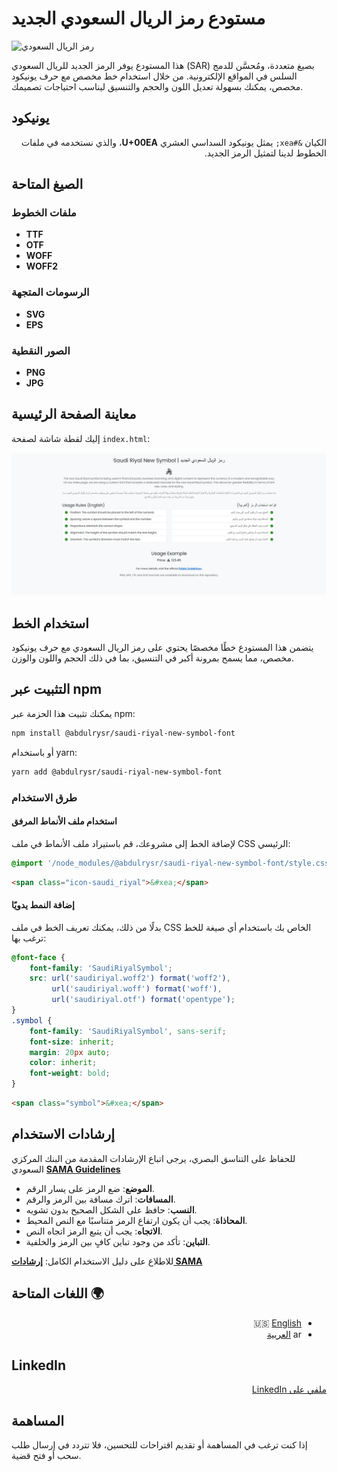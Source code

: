 # مستودع رمز الريال السعودي الجديد

![رمز الريال السعودي](https://argaamplus.s3.amazonaws.com/5df02013-fa26-45d6-b6de-6a97e5c871d5.png)

هذا المستودع يوفر الرمز الجديد للريال السعودي (SAR) بصيغ متعددة، ومُحسَّن للدمج السلس في المواقع الإلكترونية. من خلال استخدام خط مخصص مع حرف يونيكود مخصص، يمكنك بسهولة تعديل اللون والحجم والتنسيق ليناسب احتياجات تصميمك.

## يونيكود  

<div dir="rtl">

الكيان `&#xea;` يمثل يونيكود السداسي العشري **U+00EA**، والذي نستخدمه في ملفات الخطوط لدينا لتمثيل الرمز الجديد.

</div>

## الصيغ المتاحة

### ملفات الخطوط
- **TTF**
- **OTF**
- **WOFF**
- **WOFF2**

### الرسومات المتجهة
- **SVG**
- **EPS**

### الصور النقطية
- **PNG**
- **JPG**

## معاينة الصفحة الرئيسية  
إليك لقطة شاشة لصفحة `index.html`:  

![لقطة شاشة لصفحة index.html](/demo/index.jpg)  

## استخدام الخط
يتضمن هذا المستودع خطًا مخصصًا يحتوي على رمز الريال السعودي مع حرف يونيكود مخصص، مما يسمح بمرونة أكبر في التنسيق، بما في ذلك الحجم واللون والوزن.

## التثبيت عبر npm
يمكنك تثبيت هذا الحزمة عبر npm:

```sh
npm install @abdulrysr/saudi-riyal-new-symbol-font
```

أو باستخدام yarn:

```sh
yarn add @abdulrysr/saudi-riyal-new-symbol-font
```

### طرق الاستخدام
#### استخدام ملف الأنماط المرفق
لإضافة الخط إلى مشروعك، قم باستيراد ملف الأنماط في ملف CSS الرئيسي:
```css
@import '/node_modules/@abdulrysr/saudi-riyal-new-symbol-font/style.css';
```
```html
<span class="icon-saudi_riyal">&#xea;</span>
```

#### إضافة النمط يدويًا
بدلًا من ذلك، يمكنك تعريف الخط في ملف CSS الخاص بك باستخدام أي صيغة للخط ترغب بها:

```css
@font-face {
    font-family: 'SaudiRiyalSymbol';
    src: url('saudiriyal.woff2') format('woff2'),
         url('saudiriyal.woff') format('woff'),
         url('saudiriyal.otf') format('opentype');
}
.symbol {
    font-family: 'SaudiRiyalSymbol', sans-serif;
    font-size: inherit;
    margin: 20px auto;
    color: inherit;
    font-weight: bold;
}
```

```html
<span class="symbol">&#xea;</span>
```

## إرشادات الاستخدام
للحفاظ على التناسق البصري، يرجى اتباع الإرشادات المقدمة من البنك المركزي السعودي  **[SAMA Guidelines](https://www.sama.gov.sa/en-US/Currency/SRS/Pages/Guidelines.aspx)**

- **الموضع**: ضع الرمز على يسار الرقم.
- **المسافات**: اترك مسافة بين الرمز والرقم.
- **النسب**: حافظ على الشكل الصحيح بدون تشويه.
- **المحاذاة**: يجب أن يكون ارتفاع الرمز متناسبًا مع النص المحيط.
- **الاتجاه**: يجب أن يتبع الرمز اتجاه النص.
- **التباين**: تأكد من وجود تباين كافٍ بين الرمز والخلفية.

للاطلاع على دليل الاستخدام الكامل: **[إرشادات SAMA](#)**

## اللغات المتاحة 🌍
<div dir="rtl">

- 🇺🇸 [English](README.md)
- ar [العربية](README.ar.md)

</div>

## LinkedIn  
<div dir="rtl">

[ملفي على LinkedIn](https://www.linkedin.com/in/abdulrehmanyaser/)

</div>

## المساهمة
إذا كنت ترغب في المساهمة أو تقديم اقتراحات للتحسين، فلا تتردد في إرسال طلب سحب أو فتح قضية.

